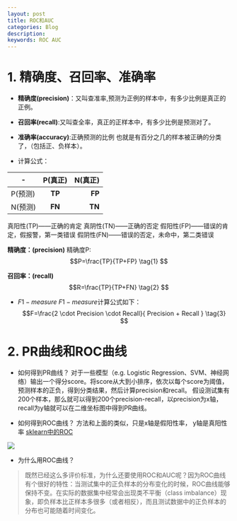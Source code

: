 ```yaml
---
layout: post
title: ROC和AUC
categories: Blog
description: 
keywords: ROC AUC
---
```




# 1. 精确度、召回率、准确率

+ **精确度(precision)**：又叫查准率,预测为正例的样本中，有多少比例是真正的正例。
+ **召回率(recall)**:又叫查全率，真正的正样本中，有多少比例是预测对了。


+ **准确率(accuracy)**:正确预测的比例
也就是有百分之几的样本被正确的分类了，（包括正、负样本）。


+ 计算公式：

|   -      |   P(真正)   | N(真正) |
| ------------- |:-------------:| -----:|
| P(预测)  |  **TP** | **FP** |
| N(预测)  | **FN** |  **TN**  |

真阳性(TP)——正确的肯定 
真阴性(TN)——正确的否定 
假阳性(FP)——错误的肯定，假报警，第一类错误 
假阴性(FN)——错误的否定，未命中，第二类错误

  **精确度：(precision)**
精确度P:
$$P=\frac{TP}{TP+FP} \tag{1}
$$

  **召回率：(recall)**
$$R=\frac{TP}{TP+FN} \tag{2}
$$

+ $F1-measure$
  $F1-measure$计算公式如下：
$$F=\frac{2 \cdot Precision \cdot Recall}{ Precision + Recall  }   \tag{3}
$$


# 2. PR曲线和ROC曲线

+ 如何得到PR曲线？
对于一些模型（e.g. Logistic Regression、SVM、神经网络）输出一个得分score。将score从大到小排序，依次以每个score为阈值，预测样本的正负，得到分类结果，然后计算precision和recall。
假设测试集有200个样本，那么就可以得到200个precision-recall，以precision为x轴，recall为y轴就可以在二维坐标图中得到PR曲线。



+ 如何得到ROC曲线？
方法和上面的类似，只是x轴是假阳性率， y轴是真阳性率
[sklearn中的ROC](http://scikit-learn.org/stable/modules/model_evaluation.html#receiver-operating-characteristic-roc)


![](/images/posts/MachineLearning/ROC和AUC-ROC曲线.png.png)

+ 为什么用ROC曲线？
>既然已经这么多评价标准，为什么还要使用ROC和AUC呢？因为ROC曲线有个很好的特性：当测试集中的正负样本的分布变化的时候，ROC曲线能够保持不变。在实际的数据集中经常会出现类不平衡（class imbalance）现象，即负样本比正样本多很多（或者相反），而且测试数据中的正负样本的分布也可能随着时间变化。








